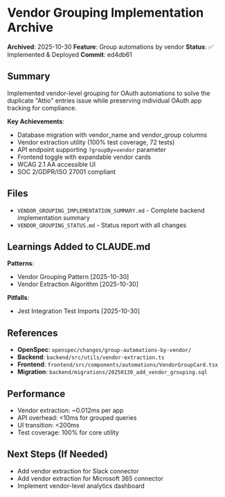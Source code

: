 # Vendor Grouping Implementation Archive

**Archived**: 2025-10-30
**Feature**: Group automations by vendor
**Status**: ✅ Implemented & Deployed
**Commit**: ed4db61

## Summary

Implemented vendor-level grouping for OAuth automations to solve the duplicate "Attio" entries issue while preserving individual OAuth app tracking for compliance.

**Key Achievements**:
- Database migration with vendor_name and vendor_group columns
- Vendor extraction utility (100% test coverage, 72 tests)
- API endpoint supporting `?groupBy=vendor` parameter
- Frontend toggle with expandable vendor cards
- WCAG 2.1 AA accessible UI
- SOC 2/GDPR/ISO 27001 compliant

## Files

- `VENDOR_GROUPING_IMPLEMENTATION_SUMMARY.md` - Complete backend implementation summary
- `VENDOR_GROUPING_STATUS.md` - Status report with all changes

## Learnings Added to CLAUDE.md

**Patterns**:
- Vendor Grouping Pattern [2025-10-30]
- Vendor Extraction Algorithm [2025-10-30]

**Pitfalls**:
- Jest Integration Test Imports [2025-10-30]

## References

- **OpenSpec**: `openspec/changes/group-automations-by-vendor/`
- **Backend**: `backend/src/utils/vendor-extraction.ts`
- **Frontend**: `frontend/src/components/automations/VendorGroupCard.tsx`
- **Migration**: `backend/migrations/20250130_add_vendor_grouping.sql`

## Performance

- Vendor extraction: ~0.012ms per app
- API overhead: <10ms for grouped queries
- UI transition: <200ms
- Test coverage: 100% for core utility

## Next Steps (If Needed)

- Add vendor extraction for Slack connector
- Add vendor extraction for Microsoft 365 connector
- Implement vendor-level analytics dashboard
